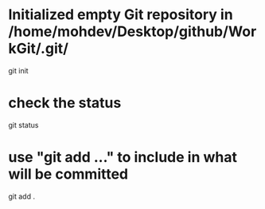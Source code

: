 # Initialized empty Git repository in /home/mohdev/Desktop/github/WorkGit/.git/
git init

# check the status
git status

# use "git add <file>..." to include in what will be committed
git add .